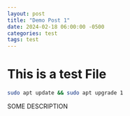 ```yaml
---
layout: post
title: "Demo Post 1"
date: 2024-02-18 06:00:00 -0500
categories: test
tags: test
---
```


# This is a test File

```bash
sudo apt update && sudo apt upgrade 1
```
SOME DESCRIPTION
